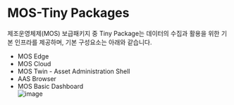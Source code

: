 # MOS-Tiny Packages
제조운영체제(MOS) 보급패키지 중 Tiny Package는 데이터의 수집과 활용을 위한 기본 인프라를 제공하며, 기본 구성요소는 아래와 같습니다.  
- MOS Edge  
- MOS Cloud  
- MOS Twin - Asset Administration Shell  
- AAS Browser  
- MOS Basic Dashboard  
![image](https://github.com/auto-mos/MOS-Packages/assets/114371609/e9ed2d81-83a3-4e89-835d-53a027e43662)
